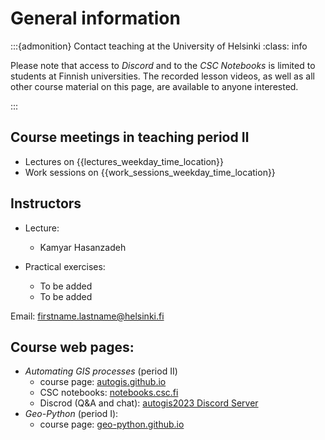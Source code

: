 # General information

:::{admonition} Contact teaching at the University of Helsinki
:class: info

Please note that access to *Discord* and to the *CSC Notebooks* is limited to students at Finnish universities. The recorded lesson videos, as well as all other course material on this page, are available to anyone interested.

:::


## Course meetings in teaching period Ⅱ

- Lectures on {{lectures_weekday_time_location}}
- Work sessions on {{work_sessions_weekday_time_location}}


## Instructors

- Lecture: 
    - Kamyar Hasanzadeh

- Practical exercises:
    - To be added
    - To be added

Email: firstname.lastname@helsinki.fi


## Course web pages:

- *Automating GIS processes* (period Ⅱ)
    - course page: [autogis.github.io](https://autogis.github.io/)
    - CSC notebooks: [notebooks.csc.fi](https://notebooks.csc.fi/)
    - Discrod (Q&A and chat): [autogis2023 Discord Server](https://discord.com/channels/1141294124633423932/1141294951729213460)
- *Geo-Python* (period Ⅰ):
    - course page: [geo-python.github.io](https://geo-python.github.io/)
